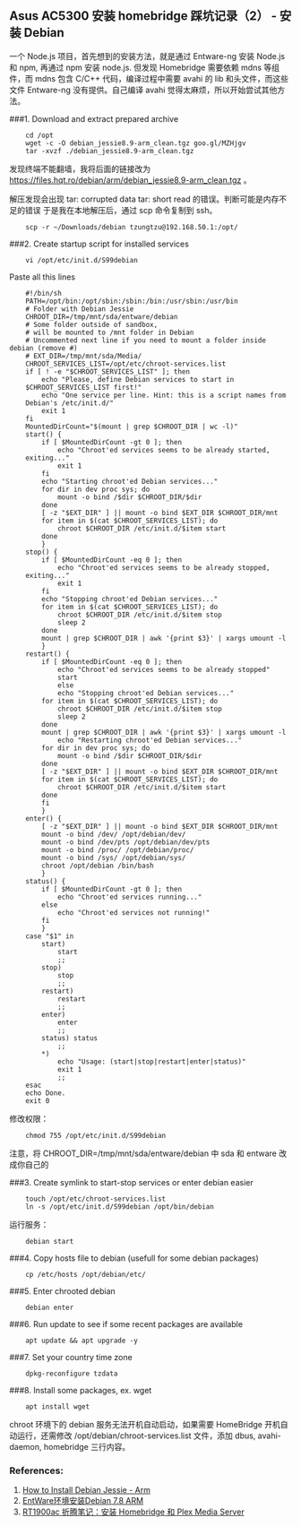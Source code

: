 ## Asus AC5300 安装 homebridge 踩坑记录（2） - 安装 Debian

一个 Node.js 项目，首先想到的安装方法，就是通过 Entware-ng 安装 Node.js 和 npm, 再通过 npm 安装 node.js. 但发现 Homebridge 需要依赖 mdns 等组件，而 mdns 包含 C/C++ 代码，编译过程中需要 avahi 的 lib 和头文件，而这些文件 Entware-ng 没有提供。自己编译 avahi 觉得太麻烦，所以开始尝试其他方法。

###1.  Download and extract prepared archive

        cd /opt
        wget -c -O debian_jessie8.9-arm_clean.tgz goo.gl/MZHjgv
        tar -xvzf ./debian_jessie8.9-arm_clean.tgz

发现终端不能翻墙，我将后面的链接改为 https://files.hqt.ro/debian/arm/debian_jessie8.9-arm_clean.tgz 。

解压发现会出现 tar: corrupted data tar: short read 的错误。判断可能是内存不足的错误
于是我在本地解压后，通过 scp 命令复制到 ssh。

        scp -r ~/Downloads/debian tzungtzu@192.168.50.1:/opt/

###2. Create startup script for installed services

        vi /opt/etc/init.d/S99debian

Paste all this lines

        #!/bin/sh
        PATH=/opt/bin:/opt/sbin:/sbin:/bin:/usr/sbin:/usr/bin
        # Folder with Debian Jessie
        CHROOT_DIR=/tmp/mnt/sda/entware/debian
        # Some folder outside of sandbox, 
        # will be mounted to /mnt folder in Debian
        # Uncommented next line if you need to mount a folder inside debian (remove #)
        # EXT_DIR=/tmp/mnt/sda/Media/
        CHROOT_SERVICES_LIST=/opt/etc/chroot-services.list
        if [ ! -e "$CHROOT_SERVICES_LIST" ]; then
            echo "Please, define Debian services to start in 
        $CHROOT_SERVICES_LIST first!"
            echo "One service per line. Hint: this is a script names from 
        Debian's /etc/init.d/"
            exit 1
        fi
        MountedDirCount="$(mount | grep $CHROOT_DIR | wc -l)"
        start() {
            if [ $MountedDirCount -gt 0 ]; then
                echo "Chroot'ed services seems to be already started, 
        exiting..."
                exit 1
            fi
            echo "Starting chroot'ed Debian services..."
            for dir in dev proc sys; do
                mount -o bind /$dir $CHROOT_DIR/$dir
            done
            [ -z "$EXT_DIR" ] || mount -o bind $EXT_DIR $CHROOT_DIR/mnt
            for item in $(cat $CHROOT_SERVICES_LIST); do
                chroot $CHROOT_DIR /etc/init.d/$item start
            done
            }
        stop() {
            if [ $MountedDirCount -eq 0 ]; then
                echo "Chroot'ed services seems to be already stopped, 
        exiting..."
                exit 1
            fi
            echo "Stopping chroot'ed Debian services..."
            for item in $(cat $CHROOT_SERVICES_LIST); do
                chroot $CHROOT_DIR /etc/init.d/$item stop
                sleep 2
            done
            mount | grep $CHROOT_DIR | awk '{print $3}' | xargs umount -l
            }
        restart() {
            if [ $MountedDirCount -eq 0 ]; then
                echo "Chroot'ed services seems to be already stopped"
                start
                else
                echo "Stopping chroot'ed Debian services..."
            for item in $(cat $CHROOT_SERVICES_LIST); do
                chroot $CHROOT_DIR /etc/init.d/$item stop
                sleep 2
            done
            mount | grep $CHROOT_DIR | awk '{print $3}' | xargs umount -l
                echo "Restarting chroot'ed Debian services..."
            for dir in dev proc sys; do
                mount -o bind /$dir $CHROOT_DIR/$dir
            done
            [ -z "$EXT_DIR" ] || mount -o bind $EXT_DIR $CHROOT_DIR/mnt
            for item in $(cat $CHROOT_SERVICES_LIST); do
                chroot $CHROOT_DIR /etc/init.d/$item start
            done
            fi
            }   
        enter() {
            [ -z "$EXT_DIR" ] || mount -o bind $EXT_DIR $CHROOT_DIR/mnt
            mount -o bind /dev/ /opt/debian/dev/
            mount -o bind /dev/pts /opt/debian/dev/pts
            mount -o bind /proc/ /opt/debian/proc/
            mount -o bind /sys/ /opt/debian/sys/
            chroot /opt/debian /bin/bash
            }
        status() {
            if [ $MountedDirCount -gt 0 ]; then
                echo "Chroot'ed services running..."
            else
                echo "Chroot'ed services not running!"
            fi
            }
        case "$1" in
            start)
                start
                ;;
            stop)
                stop
                ;;
            restart)
                restart
                ;;
            enter)
                enter
                ;;  
            status) status
                ;;
            *)
                echo "Usage: (start|stop|restart|enter|status)"
                exit 1
                ;;
        esac
        echo Done.
        exit 0

修改权限：

        chmod 755 /opt/etc/init.d/S99debian

注意，将  CHROOT_DIR=/tmp/mnt/sda/entware/debian 中 sda 和 entware 改成你自己的

###3. Create symlink to start-stop services or enter debian easier

        touch /opt/etc/chroot-services.list
        ln -s /opt/etc/init.d/S99debian /opt/bin/debian

运行服务： 

        debian start

###4. Copy hosts file to debian (usefull for some debian packages)

        cp /etc/hosts /opt/debian/etc/

###5. Enter chrooted debian
 
        debian enter

###6. Run update to see if some recent packages are available

        apt update && apt upgrade -y

###7. Set your country time zone

        dpkg-reconfigure tzdata

###8. Install some packages, ex. wget

        apt install wget

chroot 环境下的 debian 服务无法开机自动启动，如果需要 HomeBridge 开机自动运行，还需修改 /opt/debian/chroot-services.list 文件，添加 dbus, avahi-daemon, homebridge 三行内容。



### References:
1. [How to Install Debian Jessie - Arm](https://www.hqt.ro/how-to-install-debian-jessie-arm/)
2. [EntWare环境安装Debian 7.8 ARM](http://bbs.a9vg.com/thread-4668280-1-1.html)
3. [RT1900ac 折腾笔记：安装 Homebridge 和 Plex Media Server](https://blanboom.org/2017/plex-on-rt1900ac/)